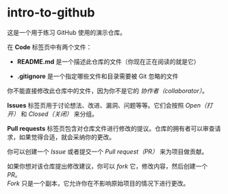 # intro-to-github

这是一个用于练习 GitHub 使用的演示仓库。

在 **Code** 标签页中有两个文件：

- **README.md** 是一个描述此仓库的文件（你现在正在阅读的就是它）
    
- **.gitignore** 是一个指定哪些文件和目录需要被 Git 忽略的文件
    

你不能直接修改此仓库中的文件，因为你不是它的 _协作者（collaborator）_。

**Issues** 标签页用于讨论想法、改进、漏洞、问题等等。它们会按照 _Open（打开）_ 和 _Closed（关闭）_ 来分组。

**Pull requests** 标签页包含对仓库文件进行修改的提议。仓库的拥有者可以审查请求，如果觉得合适，就会采纳你的更改。

你可以创建一个 _Issue_ 或者提交一个 _Pull request（PR）_ 来为项目做贡献。

如果你想对该仓库提出修改建议，你可以 _fork_ 它，修改内容，然后创建一个 _PR_。  
_Fork_ 只是一个副本，它允许你在不影响原始项目的情况下进行更改。

